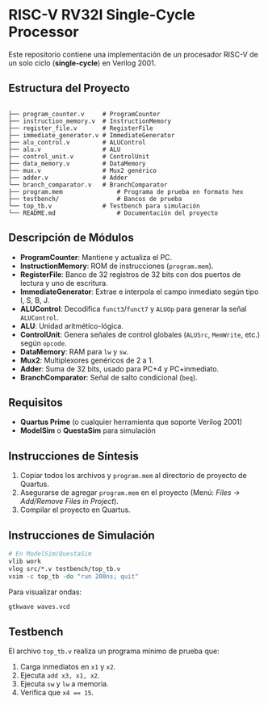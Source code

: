 # RISC-V RV32I Single-Cycle Processor

Este repositorio contiene una implementación de un procesador RISC-V de un solo ciclo (**single-cycle**) en Verilog 2001.

## Estructura del Proyecto
```plaintext

├── program_counter.v     # ProgramCounter
├── instruction_memory.v  # InstructionMemory
├── register_file.v       # RegisterFile
├── immediate_generator.v # ImmediateGenerator
├── alu_control.v         # ALUControl
├── alu.v                 # ALU
├── control_unit.v        # ControlUnit
├── data_memory.v         # DataMemory
├── mux.v                 # Mux2 genérico
├── adder.v               # Adder
└── branch_comparator.v   # BranchComparator
├── program.mem               # Programa de prueba en formato hex
├── testbench/                # Bancos de prueba
└── top_tb.v              # Testbench para simulación
└── README.md                 # Documentación del proyecto
```

## Descripción de Módulos

- **ProgramCounter**: Mantiene y actualiza el PC.
- **InstructionMemory**: ROM de instrucciones (`program.mem`).
- **RegisterFile**: Banco de 32 registros de 32 bits con dos puertos de lectura y uno de escritura.
- **ImmediateGenerator**: Extrae e interpola el campo inmediato según tipo I, S, B, J.
- **ALUControl**: Decodifica `funct3`/`funct7` y `ALUOp` para generar la señal `ALUControl`.
- **ALU**: Unidad aritmético-lógica.
- **ControlUnit**: Genera señales de control globales (`ALUSrc`, `MemWrite`, etc.) según `opcode`.
- **DataMemory**: RAM para `lw` y `sw`.
- **Mux2**: Multiplexores genéricos de 2 a 1.
- **Adder**: Suma de 32 bits, usado para PC+4 y PC+inmediato.
- **BranchComparator**: Señal de salto condicional (`beq`).

## Requisitos

- **Quartus Prime** (o cualquier herramienta que soporte Verilog 2001)
- **ModelSim** o **QuestaSim** para simulación

## Instrucciones de Síntesis

1. Copiar todos los archivos y `program.mem` al directorio de proyecto de Quartus.
2. Asegurarse de agregar `program.mem` en el proyecto (Menú: *Files → Add/Remove Files in Project*).
3. Compilar el proyecto en Quartus.

## Instrucciones de Simulación

```tcl
# En ModelSim/QuestaSim
vlib work
vlog src/*.v testbench/top_tb.v
vsim -c top_tb -do "run 200ns; quit"
```

Para visualizar ondas:

```bash
gtkwave waves.vcd
```

## Testbench

El archivo `top_tb.v` realiza un programa mínimo de prueba que:

1. Carga inmediatos en `x1` y `x2`.
2. Ejecuta `add x3, x1, x2`.
3. Ejecuta `sw` y `lw` a memoria.
4. Verifica que `x4 == 15`.
